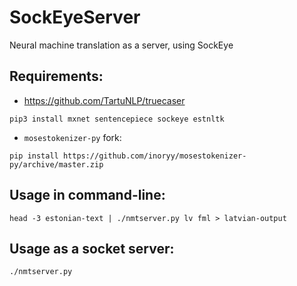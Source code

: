 # SockEyeServer
Neural machine translation as a server, using SockEye

## Requirements:

+ https://github.com/TartuNLP/truecaser

```
pip3 install mxnet sentencepiece sockeye estnltk
```

+ `mosestokenizer-py` fork:

```
pip install https://github.com/inoryy/mosestokenizer-py/archive/master.zip
```

## Usage in command-line:

```
head -3 estonian-text | ./nmtserver.py lv fml > latvian-output
```

## Usage as a socket server:

```
./nmtserver.py
```

